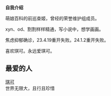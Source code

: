 **自我介绍**

萌娘百科的前巡查姬，曾经的荣誉维护组成员。

xyn、od、割割样样精通，写小说中，想学画画。

焦虑抑郁确诊，23.4.19重开失败。24.1.2重开失败。

喜欢琪可。永远爱琪可。

## 最爱的人
[琪可](https://moeqike.com/)<br>世界无限大，且行且珍惜